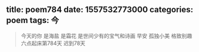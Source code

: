 title: poem784
date: 1557532773000
categories: poem
tags: 今
---
> 今天的你
是海盐
是霜花
是世间少有的宝气和诗画
早安
孤独小美
格致别趣
六点起床第784天 迟到78天